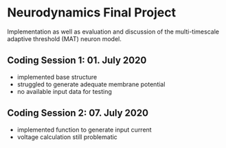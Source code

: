# Neurodynamics Final Project
Implementation as well as evaluation and discussion of the multi-timescale adaptive threshold (MAT) neuron model.

## Coding Session 1: 01. July 2020
- implemented base structure
- struggled to generate adequate membrane potential
- no available input data for testing

## Coding Session 2: 07. July 2020
- implemented function to generate input current
- voltage calculation still problematic